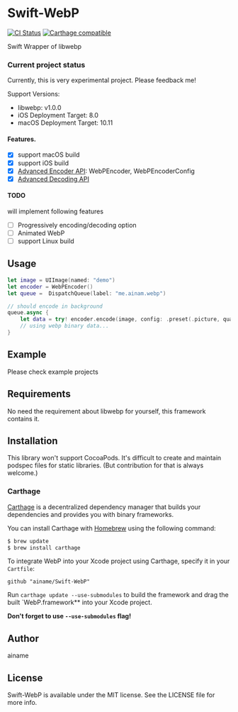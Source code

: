 # Swift-WebP

[![CI Status](http://img.shields.io/travis/ainame/Swift-WebP.svg?style=flat)](https://travis-ci.org/ainame/Swift-WebP)
[![Carthage compatible](https://img.shields.io/badge/Carthage-compatible-4BC51D.svg?style=flat)](https://github.com/Carthage/Carthage)

<!-- <a href="https://placehold.it/400?text=Screen+shot"><img width=200 height=200 src="https://placehold.it/400?text=Screen+shot" alt="Screenshot" /></a> -->

Swift Wrapper of libwebp

### Current project status

Currently, this is very experimental project. Please feedback me!

Support Versions:

* libwebp: v1.0.0
* iOS Deployment Target: 8.0
* macOS Deployment Target: 10.11

#### Features.

* [x] support macOS build
* [x] support iOS build
* [x] [Advanced Encoder API](https://developers.google.com/speed/webp/docs/api#advanced_encoding_api): WebPEncoder, WebPEncoderConfig
* [x] [Advanced Decoding API](https://developers.google.com/speed/webp/docs/api#advanced_decoding_api)

#### TODO

will implement following features

* [ ] Progressively encoding/decoding option
* [ ] Animated WebP
* [ ] support Linux build

## Usage

```swift
let image = UIImage(named: "demo")
let encoder = WebPEncoder()
let queue =  DispatchQueue(label: "me.ainam.webp")

// should encode in background
queue.async {
    let data = try! encoder.encode(image, config: .preset(.picture, quality: 95))
    // using webp binary data...
}
```

## Example

Please check example projects

## Requirements

No need the requirement about libwebp for yourself, this framework contains it.

## Installation

This library won't support CocoaPods. It's difficult to create and maintain podspec files for static libraries. (But contribution for that is always welcome.)

### Carthage

[Carthage](https://github.com/Carthage/Carthage) is a decentralized dependency manager that builds your dependencies and provides you with binary frameworks.

You can install Carthage with [Homebrew](http://brew.sh/) using the following command:

```bash
$ brew update
$ brew install carthage
```

To integrate WebP into your Xcode project using Carthage, specify it in your `Cartfile`:

```ogdl
github "ainame/Swift-WebP"
```

Run `carthage update --use-submodules` to build the framework and drag the built `WebP.framework** into your Xcode project.

**Don't forget to use `--use-submodules` flag!**


## Author

ainame

## License

Swift-WebP is available under the MIT license. See the LICENSE file for more info.
